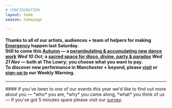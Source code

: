 ```yaml
---
# CONFIGURATION
layout: home
season: homepage

---
```

#### Thanks to all of our artists, audiences + team of helpers for making [Emergency](/current/2018-emergency) happen last Saturday.<br>Still to come this [Autumn](/current/2018-autumnwinter) — a [perambulating & accumulating new dance work](/current/2018-autumnwinter/instantdissidence) *Wed 10 Oct*; a [sacred space for disco, divine, party & paradox](/current/2018-autumnwinter/makishi) *Wed 21 Nov* — both at The Lowry; you choose what you want to pay.<br>To discover new performance in Manchester + beyond, please <a href="http://wordofwarning.posthaven.com" target="_blank">visit</a> or <a href="http://eepurl.com/i_Odb" target="_blank">sign-up to</a> our Weekly Warning.          
<hr>               
#### If you've been to one of our events this year we'd like to find out more about you — *who* you are, *why* you came along, *what* you think of us — if you've got 5 minutes spare please visit our <a href="http://research.audiencesurveys.org/s.asp?k=152950990710" target="_blank">survey</a>.
